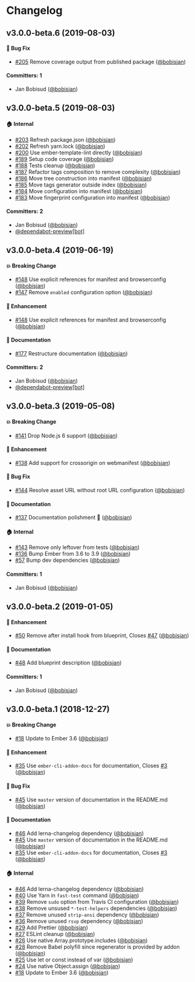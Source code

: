 # Changelog

## v3.0.0-beta.6 (2019-08-03)

#### :bug: Bug Fix

- [#205](https://github.com/zonkyio/ember-web-app/pull/205) Remove coverage output from published package ([@bobisjan](https://github.com/bobisjan))

#### Committers: 1

- Jan Bobisud ([@bobisjan](https://github.com/bobisjan))

## v3.0.0-beta.5 (2019-08-03)

#### :house: Internal

- [#203](https://github.com/zonkyio/ember-web-app/pull/203) Refresh package.json ([@bobisjan](https://github.com/bobisjan))
- [#202](https://github.com/zonkyio/ember-web-app/pull/202) Refresh yarn.lock ([@bobisjan](https://github.com/bobisjan))
- [#200](https://github.com/zonkyio/ember-web-app/pull/200) Use ember-template-lint directly ([@bobisjan](https://github.com/bobisjan))
- [#189](https://github.com/zonkyio/ember-web-app/pull/189) Setup code coverage ([@bobisjan](https://github.com/bobisjan))
- [#188](https://github.com/zonkyio/ember-web-app/pull/188) Tests cleanup ([@bobisjan](https://github.com/bobisjan))
- [#187](https://github.com/zonkyio/ember-web-app/pull/187) Refactor tags composition to remove complexity ([@bobisjan](https://github.com/bobisjan))
- [#186](https://github.com/zonkyio/ember-web-app/pull/186) Move tree construction into manifest ([@bobisjan](https://github.com/bobisjan))
- [#185](https://github.com/zonkyio/ember-web-app/pull/185) Move tags generator outside index ([@bobisjan](https://github.com/bobisjan))
- [#184](https://github.com/zonkyio/ember-web-app/pull/184) Move configuration into manifest ([@bobisjan](https://github.com/bobisjan))
- [#183](https://github.com/zonkyio/ember-web-app/pull/183) Move fingerprint configuration into manifest ([@bobisjan](https://github.com/bobisjan))

#### Committers: 2

- Jan Bobisud ([@bobisjan](https://github.com/bobisjan))
- [@dependabot-preview[bot]](https://github.com/apps/dependabot-preview)

## v3.0.0-beta.4 (2019-06-19)

#### :boom: Breaking Change

- [#148](https://github.com/zonkyio/ember-web-app/pull/148) Use explicit references for manifest and browserconfig ([@bobisjan](https://github.com/bobisjan))
- [#147](https://github.com/zonkyio/ember-web-app/pull/147) Remove `enabled` configuration option ([@bobisjan](https://github.com/bobisjan))

#### :rocket: Enhancement

- [#148](https://github.com/zonkyio/ember-web-app/pull/148) Use explicit references for manifest and browserconfig ([@bobisjan](https://github.com/bobisjan))

#### :memo: Documentation

- [#177](https://github.com/zonkyio/ember-web-app/pull/177) Restructure documentation ([@bobisjan](https://github.com/bobisjan))

#### Committers: 2

- Jan Bobisud ([@bobisjan](https://github.com/bobisjan))
- [@dependabot-preview[bot]](https://github.com/apps/dependabot-preview)

## v3.0.0-beta.3 (2019-05-08)

#### :boom: Breaking Change

- [#141](https://github.com/zonkyio/ember-web-app/pull/141) Drop Node.js 6 support ([@bobisjan](https://github.com/bobisjan))

#### :rocket: Enhancement

- [#138](https://github.com/zonkyio/ember-web-app/pull/138) Add support for crossorigin on webmanifest ([@bobisjan](https://github.com/bobisjan))

#### :bug: Bug Fix

- [#144](https://github.com/zonkyio/ember-web-app/pull/144) Resolve asset URL without root URL configuration ([@bobisjan](https://github.com/bobisjan))

#### :memo: Documentation

- [#137](https://github.com/zonkyio/ember-web-app/pull/137) Documentation polishment 💅 ([@bobisjan](https://github.com/bobisjan))

#### :house: Internal

- [#143](https://github.com/zonkyio/ember-web-app/pull/143) Remove only leftover from tests ([@bobisjan](https://github.com/bobisjan))
- [#136](https://github.com/zonkyio/ember-web-app/pull/136) Bump Ember from 3.6 to 3.9 ([@bobisjan](https://github.com/bobisjan))
- [#57](https://github.com/zonkyio/ember-web-app/pull/57) Bump dev dependencies ([@bobisjan](https://github.com/bobisjan))

#### Committers: 1

- Jan Bobisud ([@bobisjan](https://github.com/bobisjan))

## v3.0.0-beta.2 (2019-01-05)

#### :rocket: Enhancement

- [#50](https://github.com/zonkyio/ember-web-app/pull/50) Remove after install hook from blueprint, Closes [#47](https://github.com/zonkyio/ember-web-app/issues/47) ([@bobisjan](https://github.com/bobisjan))

#### :memo: Documentation

- [#48](https://github.com/zonkyio/ember-web-app/pull/48) Add blueprint description ([@bobisjan](https://github.com/bobisjan))

#### Committers: 1

- Jan Bobisud ([@bobisjan](https://github.com/bobisjan))

## v3.0.0-beta.1 (2018-12-27)

#### :boom: Breaking Change

- [#18](https://github.com/zonkyio/ember-web-app/pull/18) Update to Ember 3.6 ([@bobisjan](https://github.com/bobisjan))

#### :rocket: Enhancement

- [#35](https://github.com/zonkyio/ember-web-app/pull/35) Use `ember-cli-addon-docs` for documentation, Closes [#3](https://github.com/zonkyio/ember-web-app/issues/3) ([@bobisjan](https://github.com/bobisjan))

#### :bug: Bug Fix

- [#45](https://github.com/zonkyio/ember-web-app/pull/45) Use `master` version of documentation in the README.md ([@bobisjan](https://github.com/bobisjan))

#### :memo: Documentation

- [#46](https://github.com/zonkyio/ember-web-app/pull/46) Add lerna-changelog dependency ([@bobisjan](https://github.com/bobisjan))
- [#45](https://github.com/zonkyio/ember-web-app/pull/45) Use `master` version of documentation in the README.md ([@bobisjan](https://github.com/bobisjan))
- [#35](https://github.com/zonkyio/ember-web-app/pull/35) Use `ember-cli-addon-docs` for documentation, Closes [#3](https://github.com/zonkyio/ember-web-app/issues/3) ([@bobisjan](https://github.com/bobisjan))

#### :house: Internal

- [#46](https://github.com/zonkyio/ember-web-app/pull/46) Add lerna-changelog dependency ([@bobisjan](https://github.com/bobisjan))
- [#40](https://github.com/zonkyio/ember-web-app/pull/40) Use Yarn in `fast-test` command ([@bobisjan](https://github.com/bobisjan))
- [#39](https://github.com/zonkyio/ember-web-app/pull/39) Remove `sudo` option from Travis CI configuration ([@bobisjan](https://github.com/bobisjan))
- [#38](https://github.com/zonkyio/ember-web-app/pull/38) Remove unsused `*-test-helpers` dependencies ([@bobisjan](https://github.com/bobisjan))
- [#37](https://github.com/zonkyio/ember-web-app/pull/37) Remove unused `strip-ansi` dependency ([@bobisjan](https://github.com/bobisjan))
- [#36](https://github.com/zonkyio/ember-web-app/pull/36) Remove unused `rsvp` dependency ([@bobisjan](https://github.com/bobisjan))
- [#29](https://github.com/zonkyio/ember-web-app/pull/29) Add Prettier ([@bobisjan](https://github.com/bobisjan))
- [#27](https://github.com/zonkyio/ember-web-app/pull/27) ESLint cleanup ([@bobisjan](https://github.com/bobisjan))
- [#26](https://github.com/zonkyio/ember-web-app/pull/26) Use native Array.prototype.includes ([@bobisjan](https://github.com/bobisjan))
- [#28](https://github.com/zonkyio/ember-web-app/pull/28) Remove Babel polyfill since regenerator is provided by addon ([@bobisjan](https://github.com/bobisjan))
- [#25](https://github.com/zonkyio/ember-web-app/pull/25) Use let or const instead of var ([@bobisjan](https://github.com/bobisjan))
- [#24](https://github.com/zonkyio/ember-web-app/pull/24) Use native Object.assign ([@bobisjan](https://github.com/bobisjan))
- [#18](https://github.com/zonkyio/ember-web-app/pull/18) Update to Ember 3.6 ([@bobisjan](https://github.com/bobisjan))
